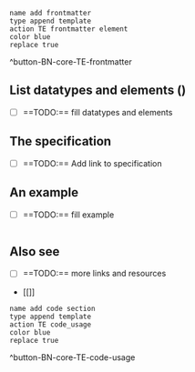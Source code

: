```button
name add frontmatter
type append template
action TE frontmatter element
color blue
replace true
```
^button-BN-core-TE-frontmatter

## List datatypes and elements ()
- [ ] ==TODO:== fill datatypes and elements

## The specification
- [ ] ==TODO:== Add link to specification

## An example
- [ ] ==TODO:== fill example

``` 

``` 

## Also see
- [ ] ==TODO:== more links and resources
- [[]]


```button
name add code section
type append template
action TE code_usage
color blue
replace true
```
^button-BN-core-TE-code-usage